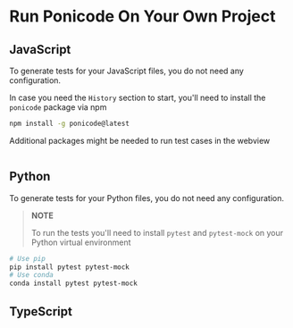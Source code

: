 # Run Ponicode On Your Own Project

## JavaScript
To generate tests for your JavaScript files, you do not need any configuration.

In case you need the `History` section to start, you'll need to install the `ponicode` package via npm
```bash
npm install -g ponicode@latest
```

Additional packages might be needed to run test cases in the webview
```

```

## Python
To generate tests for your Python files, you do not need any configuration.

> **NOTE**
> 
> To run the tests you'll need to install `pytest` and `pytest-mock` on your Python virtual environment

```bash
# Use pip
pip install pytest pytest-mock
# Use conda
conda install pytest pytest-mock
```

## TypeScript